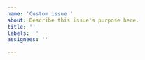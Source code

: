 ```yaml
---
name: 'Custom issue '
about: Describe this issue's purpose here.
title: ''
labels: ''
assignees: ''

---
```



